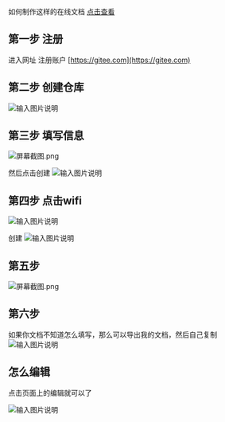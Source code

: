 
如何制作这样的在线文档 [点击查看](https://gitee.com/fstongxue/fstongxue/wikis/pages)

## 第一步 注册

进入网址 注册账户
[https://gitee.com](https://gitee.com)

## 第二步 创建仓库

![输入图片说明](https://images.gitee.com/uploads/images/2020/1016/221017_34146ba0_1093073.png "屏幕截图.png")

## 第三步 填写信息
![](https://images.gitee.com/uploads/images/2020/1016/221213_69a41110_1093073.png "屏幕截图.png")

然后点击创建
![输入图片说明](https://images.gitee.com/uploads/images/2020/1016/221237_5ec3e547_1093073.png "屏幕截图.png")

## 第四步 点击wifi
![输入图片说明](https://images.gitee.com/uploads/images/2020/1016/221311_bd081511_1093073.png "屏幕截图.png")

创建
![输入图片说明](https://images.gitee.com/uploads/images/2020/1016/221330_14f76755_1093073.png "屏幕截图.png")

## 第五步

![](https://images.gitee.com/uploads/images/2020/1016/221518_4dc60bf9_1093073.png "屏幕截图.png")

## 第六步

如果你文档不知道怎么填写，那么可以导出我的文档，然后自己复制
![输入图片说明](https://images.gitee.com/uploads/images/2020/1016/221641_54b7847a_1093073.png "屏幕截图.png")


## 怎么编辑

点击页面上的编辑就可以了

![输入图片说明](https://images.gitee.com/uploads/images/2020/1016/221753_2cfb3609_1093073.png "屏幕截图.png")
